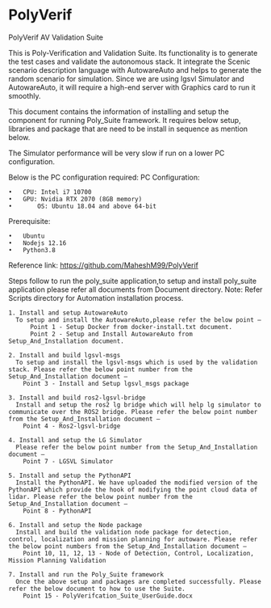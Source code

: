 # PolyVerif

PolyVerif AV Validation Suite

This is Poly-Verification and Validation Suite. Its functionality is to generate the test cases and validate the autonomous stack.
It integrate the Scenic scenario description language with AutowareAuto and helps to generate the random scenario for simulation.
Since we are using lgsvl Simulator and AutowareAuto, it will require a high-end server with Graphics card to run it smoothly. 

This document contains the information of installing and setup the component for running Poly_Suite framework. It requires below setup, libraries and package that are need to be install in sequence as mention below.

The Simulator performance will be very slow if run on a lower PC configuration.

Below is the PC configuration required:
	PC Configuration:
	
  	•	CPU: Intel i7 10700
   	•	GPU: Nvidia RTX 2070 (8GB memory)
    •       OS: Ubuntu 18.04 and above 64-bit
    
  Prerequisite: 
	
    •	Ubuntu
    •	Nodejs 12.16
    •	Python3.8

  Reference link:  https://github.com/MaheshM99/PolyVerif

Steps follow to run the poly_suite application,to setup and install poly_suite application please refer all documents from Document directory.
Note: Refer Scripts directory for Automation installation process.
	
    1. Install and setup AutowareAuto 
      To setup and install the AutowareAuto,please refer the below point –
          Point 1 - Setup Docker from docker-install.txt document.
          Point 2 - Setup and Install AutowareAuto from Setup_And_Installation document.

    2. Install and build lgsvl-msgs
      To setup and install the lgsvl-msgs which is used by the validation stack. Please refer the below point number from the Setup_And_Installation document –
        Point 3 - Install and Setup lgsvl_msgs package

    3. Install and build ros2-lgsvl-bridge
      Install and setup the ros2 lg bridge which will help lg simulator to communicate over the ROS2 bridge. Please refer the below point number from the Setup_And_Installation document –
        Point 4 - Ros2-lgsvl-bridge

    4. Install and setup the LG Simulator 
      Please refer the below point number from the Setup_And_Installation document –
        Point 7 - LGSVL Simulator

    5. Install and setup the PythonAPI
      Install the PythonAPI. We have uploaded the modified version of the PythonAPI which provide the hook of modifying the point cloud data of lidar. Please refer the below point number from the Setup_And_Installation document –
        Point 8 - PythonAPI

    6. Install and setup the Node package
      Install and build the validation node package for detection, control, localization and mission planning for autoware. Please refer the below point numbers from the Setup_And_Installation document –
        Point 10, 11, 12, 13 - Node of Detection, Control, Localization, Mission Planning Validation

    7. Install and run the Poly_Suite framework
      Once the above setup and packages are completed successfully. Please refer the below document to how to use the Suite.
        Point 15 - PolyVerifcation_Suite_UserGuide.docx
